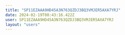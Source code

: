 ```yaml
---
title: "SP11EZAAA9HD45A3N763QZDJ3BQ3VMJER5AXA7YRJ"
date: 2024-02-19T08:43:16.422Z
user: SP11EZAAA9HD45A3N763QZDJ3BQ3VMJER5AXA7YRJ
layout: "users"
---
```

    